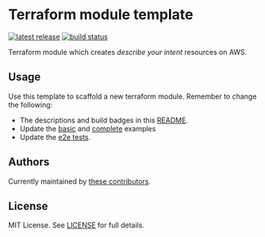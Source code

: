 

# Terraform module template 

[![latest release](https://img.shields.io/github/v/release/telia-oss/terraform-module-template?style=flat-square)](https://github.com/telia-oss/terraform-module-template/releases/latest)
[![build status](https://img.shields.io/github/workflow/status/telia-oss/terraform-module-template/workflow?label=build&logo=github&style=flat-square)](https://github.com/telia-oss/terraform-module-template/actions?query=workflow%3Atest)

Terraform module which creates *describe your intent* resources on AWS.

## Usage

Use this template to scaffold a new terraform module. Remember to change the following:
- The descriptions and build badges in this [README](README).
- Update the [basic](examples/basic/README.md) and [complete](examples/complete/README.md) examples
- Update the [e2e tests](test/).

## Authors

Currently maintained by [these contributors](../../graphs/contributors).

## License

MIT License. See [LICENSE](LICENSE) for full details.
